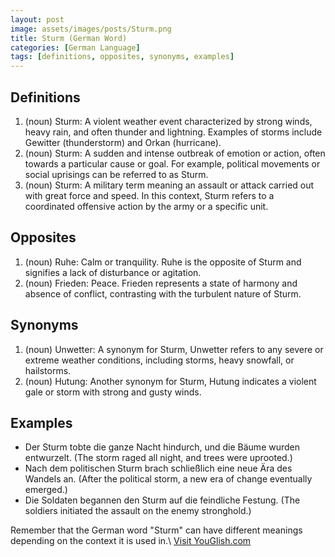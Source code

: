 ```yaml
---
layout: post
image: assets/images/posts/Sturm.png
title: Sturm (German Word)
categories: [German Language]
tags: [definitions, opposites, synonyms, examples]
---
```


## Definitions
1. (noun) Sturm: A violent weather event characterized by strong winds, heavy rain, and often thunder and lightning. Examples of storms include Gewitter (thunderstorm) and Orkan (hurricane).
2. (noun) Sturm: A sudden and intense outbreak of emotion or action, often towards a particular cause or goal. For example, political movements or social uprisings can be referred to as Sturm.
3. (noun) Sturm: A military term meaning an assault or attack carried out with great force and speed. In this context, Sturm refers to a coordinated offensive action by the army or a specific unit.

## Opposites
1. (noun) Ruhe: Calm or tranquility. Ruhe is the opposite of Sturm and signifies a lack of disturbance or agitation.
2. (noun) Frieden: Peace. Frieden represents a state of harmony and absence of conflict, contrasting with the turbulent nature of Sturm.

## Synonyms
1. (noun) Unwetter: A synonym for Sturm, Unwetter refers to any severe or extreme weather conditions, including storms, heavy snowfall, or hailstorms.
2. (noun) Hutung: Another synonym for Sturm, Hutung indicates a violent gale or storm with strong and gusty winds.

## Examples
- Der Sturm tobte die ganze Nacht hindurch, und die Bäume wurden entwurzelt. (The storm raged all night, and trees were uprooted.)
- Nach dem politischen Sturm brach schließlich eine neue Ära des Wandels an. (After the political storm, a new era of change eventually emerged.)
- Die Soldaten begannen den Sturm auf die feindliche Festung. (The soldiers initiated the assault on the enemy stronghold.)

Remember that the German word "Sturm" can have different meanings depending on the context it is used in.\ <a id="yg-widget-0" class="youglish-widget" data-query="Sturm" data-lang="german" data-components="8412" data-auto-start="0" data-bkg-color="theme_light" data-title="How%20to%20pronounce%20Sturm%20in%20German"  rel="nofollow" href="https://youglish.com">Visit YouGlish.com</a><script async src="https://youglish.com/public/emb/widget.js" charset="utf-8"></script>